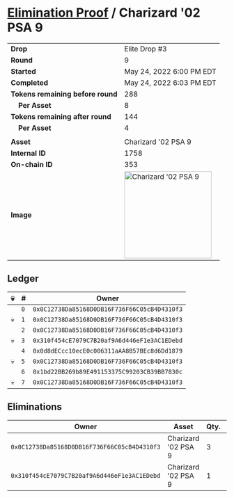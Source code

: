 # [Elimination Proof](./readme.md) / Charizard &#039;02 PSA 9

|||
|---|---|
| **Drop** | Elite Drop #3 |
| **Round** | 9 |
| **Started** | May 24, 2022 6:00 PM EDT |
| **Completed** | May 24, 2022 6:03 PM EDT |
| **Tokens remaining before round** | 288 |
| **&nbsp;&nbsp;&nbsp;&nbsp;Per Asset** | 8 |
| **Tokens remaining after round** | 144 |
| **&nbsp;&nbsp;&nbsp;&nbsp;Per Asset** | 4 |
| | |
| **Asset** | Charizard &#039;02 PSA 9 |
| **Internal ID** | 1758 |
| **On-chain ID** | 353 |
| **Image** | <img src="https://tcdn.blokpax.com/9648a5d9-1857-4b32-8543-13b287945762/883d76a942003ccd343c7eb6b64a3284733d4600b67b8edfabe2fa42a39c3465.png" height="200" alt="Charizard &#039;02 PSA 9" /> |

## Ledger

| 💀 | # | Owner |
| --- | --- | --- |
|  | `0` | `0x0C12738Da85168D0DB16F736F66C05cB4D4310f3` |
| 💀 | `1` | `0x0C12738Da85168D0DB16F736F66C05cB4D4310f3` |
|  | `2` | `0x0C12738Da85168D0DB16F736F66C05cB4D4310f3` |
| 💀 | `3` | `0x310f454cE7079C7B20af9A6d446eF1e3AC1EDebd` |
|  | `4` | `0x0d8dECcc10ecE0c006311aAA8B57BEc8d6Dd1879` |
| 💀 | `5` | `0x0C12738Da85168D0DB16F736F66C05cB4D4310f3` |
|  | `6` | `0x1bd22BB269b89E491153375C99203CB39BB7830c` |
| 💀 | `7` | `0x0C12738Da85168D0DB16F736F66C05cB4D4310f3` |


## Eliminations

| Owner | Asset | Qty. | Transaction |
| --- | --- | --- | --- |
| `0x0C12738Da85168D0DB16F736F66C05cB4D4310f3` | Charizard '02 PSA 9 | 3 | [Polygonscan](https://polygonscan.com/tx/0x75ccbe6edc4c746173f82aa63af4b97c2c236cb18af02dc16c3458f577086d42) |
| `0x310f454cE7079C7B20af9A6d446eF1e3AC1EDebd` | Charizard '02 PSA 9 | 1 | [Polygonscan](https://polygonscan.com/tx/0xd0e5b7fe089aa85e236c1dda24d174b88dda8ade4d563260378756b27f7bae4a) |
